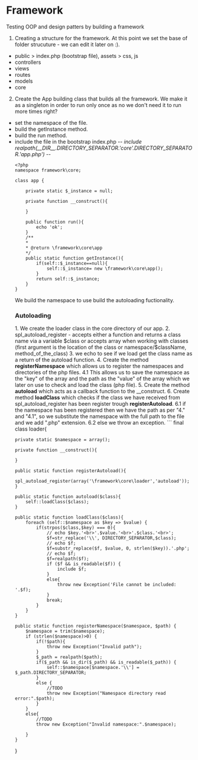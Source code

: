 # Framework
Testing OOP and design patters by building a framework

1. Creating a structure for the framework. At this point we set the base of folder strucuture - we can edit it later on :).
<ul>
<li>public > index.php (bootstrap file), assets > css, js</li>
<li>controllers</li>
<li>views</li>
<li>routes</li>
<li>models</li>
<li>core</li>
</ul>

2. Create the App building class that builds all the framework. We make it as a singleton in order to run only once as no we don't need it to run more times right?
<ul>
<li>set the namespace of the file.</li>
<li>build the getInstance method.
<li>build the run method.</li>
<li> include the file in the bootstrap index.php -- <i>include realpath(__DIR__.DIRECTORY_SEPARATOR.'core'.DIRECTORY_SEPARATOR.'app.php')</i> --</li>

```
<?php
namespace framework\core;

class app {

	private static $_instance = null;
	
	private function __construct(){

	}

	public function run(){
		echo 'ok';
	}
	/**
	*
	* @return \framework\core\app
	*/
	public static function getInstance(){
		if(self::$_instance==null){
			self::$_instance= new \framework\core\app();
		}
		return self::$_instance;
	}
}
```
We build the namespace to use build the autoloading fuctionality.

<h3><strong> Autoloading</strong></h3>
1. We create the loader class in the core directory of our app.
2. spl_autoload_register - accepts either a function and returns a class name via a variable $class or accepts array when working with classes (first argument is the location of the class or namespace/$className, method_of_the_class)
3. we echo to see if we load get the class name as a return of the autoload function.
4. Create the method <strong>registerNamespace</strong> which allows us to register the namespaces and directories of the php files.
	4.1 This allows us to save the namespace as the "key" of the array and the path as the "value" of the array which we later on use to check and load the class (php file).
5. Create the method <strong>autoload</strong> which acts as a callback function to the __construct.
6. Create method <strong>loadClass</strong> which checks if the class we have received from spl_autoload_register has been register trough <strong>registerAutoload</strong>.
	6.1 if the namespace has been registered then we have the path as per "4." and "4.1", so we substitute the namespace with the full path to the file and we add ".php" extension.
	6.2 else we throw an exception.
```
<?php
namespace framework\core;

final class loader{

	private static $namespace = array();

	private function __construct(){

	}

	public static function registerAutoload(){
		spl_autoload_register(array('\framework\core\loader','autoload'));
	}

	public static function autoload($class){
		self::loadClass($class);
	}

	public static function loadClass($class){
		foreach (self::$namespace as $key => $value) {
			if(strpos($class,$key) === 0){
				// echo $key.'<br>'.$value.'<br>'.$class.'<br>';
				$f=str_replace('\\', DIRECTORY_SEPARATOR,$class);
				// echo $f;
				$f=substr_replace($f, $value, 0, strlen($key)).'.php';
				// echo $f;
				$f=realpath($f);
				if ($f && is_readable($f)) {
					include $f;
				}
				else{
					throw new Exception('File cannot be included: '.$f);
				}
				break;
			}
		}
	}

	public static function registerNamespace($namespace, $path) {
		$namespace = trim($namespace);
		if (strlen($namespace)>0) {
			if(!$path){
				throw new Exception("Invalid path");
			}
			$_path = realpath($path);
			if($_path && is_dir($_path) && is_readable($_path)) {
				self::$namespace[$namespace.'\\'] = $_path.DIRECTORY_SEPARATOR;
			}
			else {
				//TODO
				throw new Exception("Namespace directory read error:".$path);
			}
		}
		else{
			//TODO
			throw new Exception("Invalid namespace:".$namespace);
			
		}
	}
}
```
